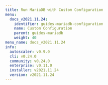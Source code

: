 ```yaml
---
title: Run MariaDB with Custom Configuration
menu:
  docs_v2021.11.24:
    identifier: guides-mariadb-configuration
    name: Custom Configuration
    parent: guides-mariadb
    weight: 40
menu_name: docs_v2021.11.24
info:
  autoscaler: v0.9.0
  cli: v0.24.0
  community: v0.24.0
  enterprise: v0.11.0
  installer: v2021.11.24
  version: v2021.11.24
---
```


